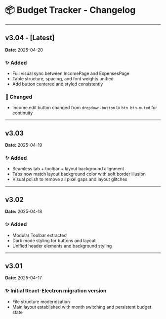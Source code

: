 # 📦 Budget Tracker - Changelog

---

## v3.04 - [Latest]
**Date:** 2025-04-20

### ✨ Added
- Full visual sync between IncomePage and ExpensesPage
- Table structure, spacing, and font weights unified
- Add button centered and styled consistently

### 🔧 Changed
- Income edit button changed from `dropdown-button` to `btn btn-muted` for continuity

---

## v3.03
**Date:** 2025-04-19

### ✨ Added
- Seamless tab + toolbar + layout background alignment
- Tabs now match layout background color with soft border illusion
- Visual polish to remove all pixel gaps and layout glitches

---

## v3.02
**Date:** 2025-04-18

### ✨ Added
- Modular Toolbar extracted
- Dark mode styling for buttons and layout
- Unified header elements and background styling

---

## v3.01
**Date:** 2025-04-17

### ✨ Initial React-Electron migration version

- File structure modernization
- Main layout established with month switching and persistent budget state
